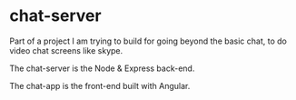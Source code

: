 # chat-server

Part of a project I am trying to build for going beyond the basic chat, to do video chat screens like skype.

The chat-server is the Node & Express back-end. 

The chat-app is the front-end built with Angular. 

